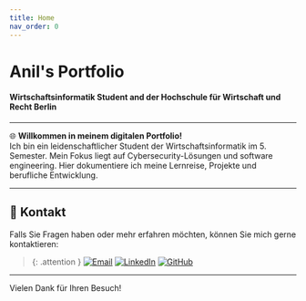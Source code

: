 ```yaml
---
title: Home
nav_order: 0
---
```


# Anil's Portfolio
#### Wirtschaftsinformatik Student and der Hochschule für Wirtschaft und Recht Berlin 

---

🌐 **Willkommen in meinem digitalen Portfolio!**  
Ich bin ein leidenschaftlicher Student der Wirtschaftsinformatik im 5. Semester. Mein Fokus liegt auf Cybersecurity-Lösungen und software engineering. Hier dokumentiere ich meine Lernreise, Projekte und berufliche Entwicklung.

---

<!--### 🛠️ Technical Skills

**Cyber Security**  
🔒 Penetration Testing Grundlagen  
🔐 Sicherheitsaudits & Risikoanalysen  
🌐 Netzwerksicherheit (Firewalls, IDS/IPS)  
📜 Compliance (DSGVO, ISO 27001)

**Software Engineering**  
💻 Sprachen: Python, Java, SQL, XML, HTML, CSS 
🛢️ Datenbanken: MySQL, MongoDB  
🌐 Web: React, Node.js, REST APIs  
⚙️ DevOps: Docker, Git, CI/CD Pipelines

--- -->

## 📧 Kontakt
Falls Sie Fragen haben oder mehr erfahren möchten, können Sie mich gerne kontaktieren:
 
> {: .attention }
[![Email](https://img.shields.io/badge/-aniloeker@hotmail.com-EA4335?style=for-the-badge&logo=gmail&logoColor=white)](mailto:aniloeker@hotmail.com)
[![LinkedIn](https://img.shields.io/badge/-Anil%20Emircan%20Öker-0A66C2?style=for-the-badge&logo=linkedin&logoColor=white)](https://www.linkedin.com/in/anil-emircan-öker-a2878430a)
[![GitHub](https://img.shields.io/badge/-@Emircan1122-181717?style=for-the-badge&logo=github&logoColor=white)](https://github.com/Emircan1122)

--- 

Vielen Dank für Ihren Besuch!
